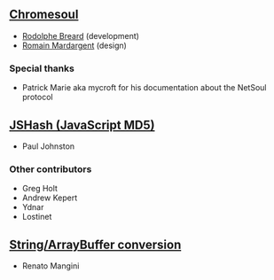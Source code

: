 ## [Chromesoul](https://github.com/TychoBrahe/chromesoul)

* [Rodolphe Breard](http://blog.uraniborg.net/) (development)
* [Romain Mardargent](http://ro-maen.com/) (design)

### Special thanks

* Patrick Marie aka mycroft for his documentation about the NetSoul protocol


## [JSHash (JavaScript MD5)](http://pajhome.org.uk/crypt/md5)

* Paul Johnston

### Other contributors

* Greg Holt
* Andrew Kepert
* Ydnar
* Lostinet


## [String/ArrayBuffer conversion](http://updates.html5rocks.com/2012/06/How-to-convert-ArrayBuffer-to-and-from-String)

* Renato Mangini
